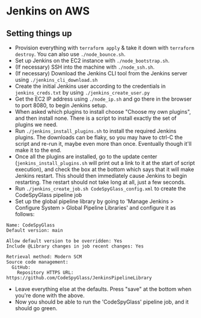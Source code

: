 # Jenkins on AWS

## Setting things up

- Provision everything with `terraform apply` & take it down with
  `terraform destroy`. You can also use `./node_bounce.sh`.
- Set up Jenkins on the EC2 instance with `./node_bootstrap.sh`.
- (If necessary) SSH into the machine with `./node_ssh.sh`.
- (If necessary) Download the Jenkins CLI tool from the Jenkins server using
  `./jenkins_cli_download.sh`
- Create the initial Jenkins user according to the credentials
  in `jenkins_creds.txt` by using `./jenkins_create_user.py`
- Get the EC2 IP address using `./node_ip.sh` and go there in the browser to
  port 8080, to begin Jenkins setup.
- When asked which plugins to install choose "Choose my own plugins", and then
  install none. There is a script to install exactly the set of plugins we need.
- Run `./jenkins_install_plugins.sh` to install the required Jenkins plugins.
  The downloads can be flaky, so you may have to ctrl-C the script and re-run
  it, maybe even more than once. Eventually though it'll make it to the end.
- Once all the plugins are installed, go to the update center
  (`jenkins_install_plugins.sh` will print out a link to it at the start of
  script execution), and check the box at the bottom which says that it will
  make Jenkins restart. This should then immediately cause Jenkins to begin
  restarting. The restart should not take long at all, just a few seconds.
- Run `./jenkins_create_job.sh CodeSpyGlass_config.xml` to create the
  CodeSpyGlass pipeline job
- Set up the global pipeline library by going to
  'Manage Jenkins > Configure System > Global Pipeline Libraries' and configure
  it as follows:

```
Name: CodeSpyGlass
Default version: main

Allow default version to be overridden: Yes
Include @Library changes in job recent changes: Yes

Retrieval method: Modern SCM
Source code management:
  GitHub:
    Repository HTTPS URL: https://github.com/CodeSpyGlass/JenkinsPipelineLibrary
```

- Leave everything else at the defaults. Press "save" at the bottom when you're
  done with the above.
- Now you should be able to run the 'CodeSpyGlass' pipeline job, and it should
  go green.
